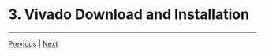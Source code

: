 # 3. Vivado Download and Installation

---

[Previous](./2_Introduction-to-the-Vivado-Tool-Suite.md) | [Next](./4_Supported-FPGAs-and-Development-Boards.md)